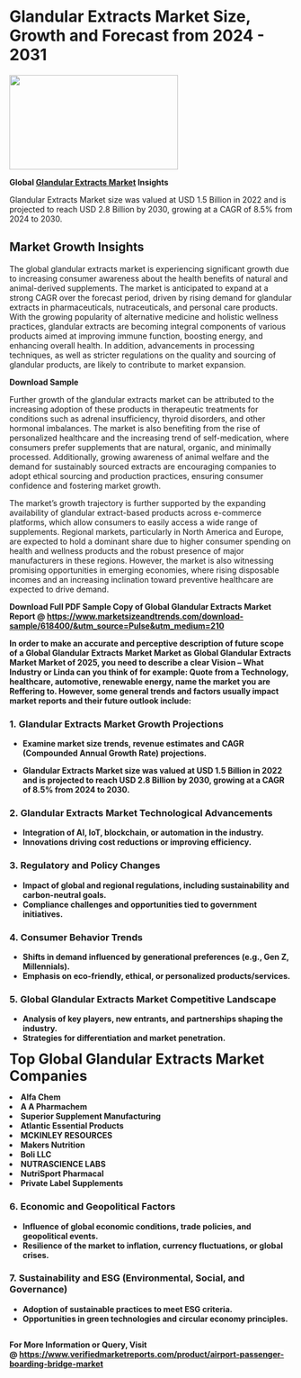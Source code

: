 <H1>Glandular Extracts Market Size, Growth and Forecast from 2024 - 2031</H1><img class="aligncenter size-medium wp-image-584254" src="https://thirdeyenews.in/wp-content/uploads/2024/09/Global-Market-Research-300x168.jpeg" alt="" width="300" height="168" /><p><strong>Global&nbsp;<a href="https://www.marketsizeandtrends.com/download-sample/618400/&amp;utm_source=Pulse&amp;utm_medium=210">Glandular Extracts Market</a> Insights</strong></p><p>Glandular Extracts Market size was valued at USD 1.5 Billion in 2022 and is projected to reach USD 2.8 Billion by 2030, growing at a CAGR of 8.5% from 2024 to 2030.</p><p><h2>Market Growth Insights</h2> <p>The global glandular extracts market is experiencing significant growth due to increasing consumer awareness about the health benefits of natural and animal-derived supplements. The market is anticipated to expand at a strong CAGR over the forecast period, driven by rising demand for glandular extracts in pharmaceuticals, nutraceuticals, and personal care products. With the growing popularity of alternative medicine and holistic wellness practices, glandular extracts are becoming integral components of various products aimed at improving immune function, boosting energy, and enhancing overall health. In addition, advancements in processing techniques, as well as stricter regulations on the quality and sourcing of glandular products, are likely to contribute to market expansion.</p> <p><strong>Download Sample</strong></p> <p>Further growth of the glandular extracts market can be attributed to the increasing adoption of these products in therapeutic treatments for conditions such as adrenal insufficiency, thyroid disorders, and other hormonal imbalances. The market is also benefiting from the rise of personalized healthcare and the increasing trend of self-medication, where consumers prefer supplements that are natural, organic, and minimally processed. Additionally, growing awareness of animal welfare and the demand for sustainably sourced extracts are encouraging companies to adopt ethical sourcing and production practices, ensuring consumer confidence and fostering market growth.</p> <p>The market’s growth trajectory is further supported by the expanding availability of glandular extract-based products across e-commerce platforms, which allow consumers to easily access a wide range of supplements. Regional markets, particularly in North America and Europe, are expected to hold a dominant share due to higher consumer spending on health and wellness products and the robust presence of major manufacturers in these regions. However, the market is also witnessing promising opportunities in emerging economies, where rising disposable incomes and an increasing inclination toward preventive healthcare are expected to drive demand.</p> <p><strong></p><p><span class=""><strong>Download Full PDF Sample Copy of Global Glandular Extracts Market Report</strong> @ <a href="https://www.marketsizeandtrends.com/download-sample/618400/&amp;utm_source=Pulse&amp;utm_medium=210" target="_blank">https://www.marketsizeandtrends.com/download-sample/618400/&amp;utm_source=Pulse&amp;utm_medium=210</a></span></p><p>In order to make an accurate and perceptive description of future scope of a Global&nbsp;Glandular Extracts Market Market as Global&nbsp;Glandular Extracts Market Market of 2025, you need to describe a clear Vision &ndash; What Industry or Linda can you think of for example: Quote from a Technology, healthcare, automotive, renewable energy, name the market you are Reffering to. However, some general trends and factors usually impact market reports and their future outlook include:</p><h3>1.&nbsp;<strong>Glandular Extracts Market Growth Projections</strong></h3><ul><li>Examine market size trends, revenue estimates and CAGR (Compounded Annual Growth Rate) projections.</li><li><p>Glandular Extracts Market size was valued at USD 1.5 Billion in 2022 and is projected to reach USD 2.8 Billion by 2030, growing at a CAGR of 8.5% from 2024 to 2030.</p></li></ul><h3>2.&nbsp;<strong>Glandular Extracts Market Technological Advancements</strong></h3><ul><li>Integration of AI, IoT, blockchain, or automation in the industry.</li><li>Innovations driving cost reductions or improving efficiency.</li></ul><h3>3.&nbsp;<strong>Regulatory and Policy Changes</strong></h3><ul><li>Impact of global and regional regulations, including sustainability and carbon-neutral goals.</li><li>Compliance challenges and opportunities tied to government initiatives.</li></ul><h3>4.&nbsp;<strong>Consumer Behavior Trends</strong></h3><ul><li>Shifts in demand influenced by generational preferences (e.g., Gen Z, Millennials).</li><li>Emphasis on eco-friendly, ethical, or personalized products/services.</li></ul><h3>5.&nbsp;<strong>Global Glandular Extracts Market Competitive Landscape</strong></h3><ul><li>Analysis of key players, new entrants, and partnerships shaping the industry.</li><li>Strategies for differentiation and market penetration.</li></ul><p data-pm-slice="1 1 []"><span style="color: inherit; font-family: inherit; font-size: 25px;">Top Global Glandular Extracts Market Companies</span></p><div class="" data-test-id=""><p><li>Alfa Chem</li><li> A A Pharmachem</li><li> Superior Supplement Manufacturing</li><li> Atlantic Essential Products</li><li> MCKINLEY RESOURCES</li><li> Makers Nutrition</li><li> Boli LLC</li><li> NUTRASCIENCE LABS</li><li> NutriSport Pharmacal</li><li> Private Label Supplements</li></p></div><h3>6.&nbsp;<strong>Economic and Geopolitical Factors</strong></h3><ul><li>Influence of global economic conditions, trade policies, and geopolitical events.</li><li>Resilience of the market to inflation, currency fluctuations, or global crises.</li></ul><h3>7.&nbsp;<strong>Sustainability and ESG (Environmental, Social, and Governance)</strong></h3><ul><li>Adoption of sustainable practices to meet ESG criteria.</li><li>Opportunities in green technologies and circular economy principles.</li></ul><h2><strong style="font-size: 14px;">For More Information or Query, Visit @&nbsp;</strong><a style="background-color: #ffffff; font-size: 14px;" href="https://www.marketsizeandtrends.com/report/glandular-extracts-market/" target="_blank">https://www.verifiedmarketreports.com/product/airport-passenger-boarding-bridge-market</a></h2>
